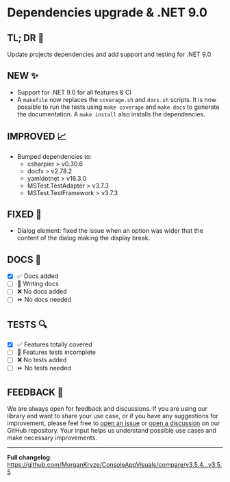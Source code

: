# Dependencies upgrade & .NET 9.0

## TL; DR 🎯

Update projects dependencies and add support and testing for .NET 9.0.

## NEW ✨

- Support for .NET 9.0 for all features & CI
- A `makefile` now replaces the `coverage.sh` and `docs.sh` scripts. It is now possible to run the tests using `make coverage` and `make docs` to generate the documentation. A `make install` also installs the dependencies.

## IMPROVED 📈

- Bumped dependencies to:
  - csharpier > v0.30.6
  - docfx > v2.78.2
  - yamldotnet > v16.3.0
  - MSTest.TestAdapter > v3.7.3
  - MSTest.TestFramework > v3.7.3

## FIXED 🐛

- Dialog element: fixed the issue when an option was wider that the content of the dialog making the display break.

## DOCS 📜

- [x] ✅ Docs added
- [ ] 🚧 Writing docs
- [ ] ❌ No docs added
- [ ] ⏩ No docs needed

## TESTS 🔍

- [x] ✅ Features totally covered
- [ ] 🚧 Features tests incomplete
- [ ] ❌ No tests added
- [ ] ⏩ No tests needed

## FEEDBACK 📃

We are always open for feedback and discussions. If you are using our library and want to share your use case, or if you have any suggestions for improvement, please feel free to [open an issue](https://github.com/MorganKryze/ConsoleAppVisuals/issues) or [open a discussion](https://github.com/MorganKryze/ConsoleAppVisuals/discussions) on our GitHub repository. Your input helps us understand possible use cases and make necessary improvements.

---

**Full changelog**: <https://github.com/MorganKryze/ConsoleAppVisuals/compare/v3.5.4...v3.5.5>
